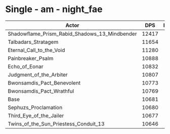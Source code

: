 # Single - am - night_fae
| Actor | DPS | Increase |
|---|:---:|:---:|
|Shadowflame_Prism_Rabid_Shadows_13_Mindbender|12417|16.25%|
|Talbadars_Stratagem|11654|9.11%|
|Eternal_Call_to_the_Void|11280|5.61%|
|Painbreaker_Psalm|10888|1.94%|
|Echo_of_Eonar|10832|1.42%|
|Judgment_of_the_Arbiter|10807|1.18%|
|Bwonsamdis_Pact_Benevolent|10773|0.86%|
|Bwonsamdis_Pact_Wrathful|10769|0.83%|
|Base|10681|0.00%|
|Sephuzs_Proclamation|10680|-0.01%|
|Third_Eye_of_the_Jailer|10677|-0.03%|
|Twins_of_the_Sun_Priestess_Conduit_13|10646|-0.33%|
